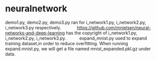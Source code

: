 # neuralnetwork
demo1.py, demo2.py, demo3.py ran for i_network1.py, i_network2.py, i_network3.py respectively.             https://github.com/mnielsen/neural-networks-and-deep-learning has the copyright of i_network1.py, i_network2.py, i_network3.py.            expand_mnist.py used to expand training dataset,in order to reduce overfitting. When running expand.mnist.py, we will get a file named mnist_expanded.pkl.gz under data.
